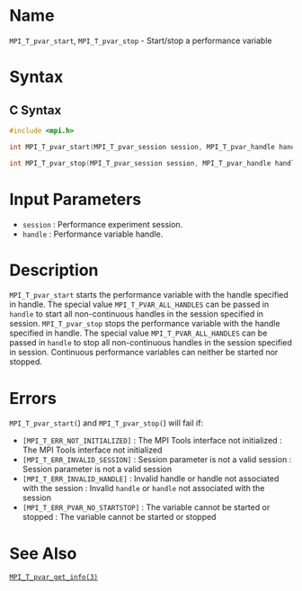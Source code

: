 # Name

`MPI_T_pvar_start`, `MPI_T_pvar_stop` - Start/stop a performance
variable

# Syntax

## C Syntax

```c
#include <mpi.h>

int MPI_T_pvar_start(MPI_T_pvar_session session, MPI_T_pvar_handle handle)

int MPI_T_pvar_stop(MPI_T_pvar_session session, MPI_T_pvar_handle handle)
```


# Input Parameters

* `session` : Performance experiment session.
* `handle` : Performance variable handle.

# Description

`MPI_T_pvar_start` starts the performance variable with the handle
specified in handle. The special value `MPI_T_PVAR_ALL_HANDLES` can be
passed in `handle` to start all non-continuous handles in the session
specified in session.
`MPI_T_pvar_stop` stops the performance variable with the handle
specified in handle. The special value `MPI_T_PVAR_ALL_HANDLES` can be
passed in `handle` to stop all non-continuous handles in the session
specified in session.
Continuous performance variables can neither be started nor stopped.

# Errors

`MPI_T_pvar_start(`) and `MPI_T_pvar_stop(`) will fail if:
* `[MPI_T_ERR_NOT_INITIALIZED]` : The MPI Tools interface not initialized
:   The MPI Tools interface not initialized
* `[MPI_T_ERR_INVALID_SESSION]` : Session parameter is not a valid session
:   Session parameter is not a valid session
* `[MPI_T_ERR_INVALID_HANDLE]` : Invalid handle or handle not associated with the session
:   Invalid `handle` or `handle` not associated with the session
* `[MPI_T_ERR_PVAR_NO_STARTSTOP]` : The variable cannot be started or stopped
:   The variable cannot be started or stopped

# See Also

[`MPI_T_pvar_get_info(3)`](./?file=MPI_T_pvar_get_info.md)
